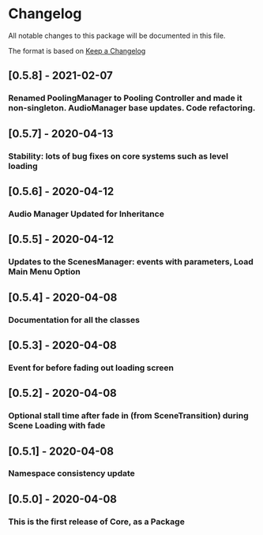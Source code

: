 # Changelog
All notable changes to this package will be documented in this file.

The format is based on [Keep a Changelog](http://keepachangelog.com/en/1.0.0/)

## [0.5.8] - 2021-02-07
### Renamed PoolingManager to Pooling Controller and made it non-singleton. AudioManager base updates. Code refactoring.

## [0.5.7] - 2020-04-13
### Stability: lots of bug fixes on core systems such as level loading

## [0.5.6] - 2020-04-12
### Audio Manager Updated for Inheritance

## [0.5.5] - 2020-04-12
### Updates to the ScenesManager: events with parameters, Load Main Menu Option

## [0.5.4] - 2020-04-08
### Documentation for all the classes

## [0.5.3] - 2020-04-08
### Event for before fading out loading screen

## [0.5.2] - 2020-04-08
### Optional stall time after fade in (from SceneTransition) during Scene Loading with fade

## [0.5.1] - 2020-04-08
### Namespace consistency update

## [0.5.0] - 2020-04-08
### This is the first release of Core, as a Package
